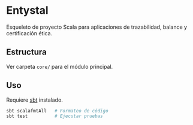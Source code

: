 # Entystal

Esqueleto de proyecto Scala para aplicaciones de trazabilidad, balance y certificación ética.

## Estructura

Ver carpeta `core/` para el módulo principal.

## Uso

Requiere [sbt](https://www.scala-sbt.org/) instalado.

```bash
sbt scalafmtAll   # Formateo de código
sbt test          # Ejecutar pruebas
```
